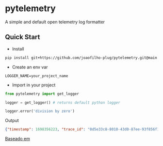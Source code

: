 # pytelemetry

A simple and default open telemetry log formatter

## Quick Start

* Install
```bash
pip install git+https://github.com/joaofilho-plug/pytelemetry.git@main
```

* Create an env var

```
LOGGER_NAME=your_project_name
```

* Import in your project

```python
from pytelemetry import get_logger

logger = get_logger() # returns default python logger

logger.error('division by zero')

```

Output
```json
{"timestamp": 1698356223, "trace_id": "0d5e33c8-8010-43d0-87ee-93f856f1c860", "severity_text": "ERROR", "severity_number": 17, "message": "division by zero", "resource": {}, "scope": "your_project_name", "attributes": []}
```


[Baseado em](https://github.com/diego-malga/pytelemetry)

